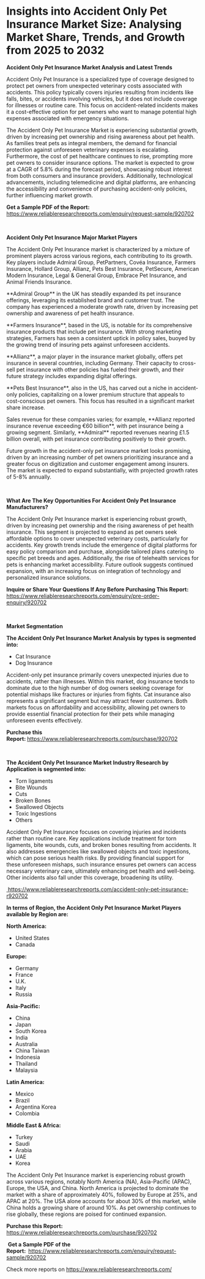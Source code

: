 <p><h1>Insights into Accident Only Pet Insurance Market Size: Analysing Market Share, Trends, and Growth from 2025 to 2032</h1></p><p><strong>Accident Only Pet Insurance Market Analysis and Latest Trends</strong></p>
<p><p>Accident Only Pet Insurance is a specialized type of coverage designed to protect pet owners from unexpected veterinary costs associated with accidents. This policy typically covers injuries resulting from incidents like falls, bites, or accidents involving vehicles, but it does not include coverage for illnesses or routine care. This focus on accident-related incidents makes it a cost-effective option for pet owners who want to manage potential high expenses associated with emergency situations.</p><p>The Accident Only Pet Insurance Market is experiencing substantial growth, driven by increasing pet ownership and rising awareness about pet health. As families treat pets as integral members, the demand for financial protection against unforeseen veterinary expenses is escalating. Furthermore, the cost of pet healthcare continues to rise, prompting more pet owners to consider insurance options. The market is expected to grow at a CAGR of 5.8% during the forecast period, showcasing robust interest from both consumers and insurance providers. Additionally, technological advancements, including telemedicine and digital platforms, are enhancing the accessibility and convenience of purchasing accident-only policies, further influencing market growth.</p></p>
<p><strong>Get a Sample PDF of the Report:&nbsp;</strong> <a href="https://www.reliableresearchreports.com/enquiry/request-sample/920702?utm_campaign=3057&utm_medium=2&utm_source=Github&utm_content=ia&utm_term=06032025&utm_id=accident-only-pet-insurance">https://www.reliableresearchreports.com/enquiry/request-sample/920702</a></p>
<p>&nbsp;</p>
<p><strong>Accident Only Pet Insurance Major Market Players</strong></p>
<p><p>The Accident Only Pet Insurance market is characterized by a mixture of prominent players across various regions, each contributing to its growth. Key players include Admiral Group, PetPartners, Covéa Insurance, Farmers Insurance, Hollard Group, Allianz, Pets Best Insurance, PetSecure, American Modern Insurance, Legal & General Group, Embrace Pet Insurance, and Animal Friends Insurance.</p><p>**Admiral Group** in the UK has steadily expanded its pet insurance offerings, leveraging its established brand and customer trust. The company has experienced a moderate growth rate, driven by increasing pet ownership and awareness of pet health insurance.</p><p>**Farmers Insurance**, based in the US, is notable for its comprehensive insurance products that include pet insurance. With strong marketing strategies, Farmers has seen a consistent uptick in policy sales, buoyed by the growing trend of insuring pets against unforeseen accidents.</p><p>**Allianz**, a major player in the insurance market globally, offers pet insurance in several countries, including Germany. Their capacity to cross-sell pet insurance with other policies has fueled their growth, and their future strategy includes expanding digital offerings.</p><p>**Pets Best Insurance**, also in the US, has carved out a niche in accident-only policies, capitalizing on a lower premium structure that appeals to cost-conscious pet owners. This focus has resulted in a significant market share increase.</p><p>Sales revenue for these companies varies; for example, **Allianz reported insurance revenue exceeding €60 billion**, with pet insurance being a growing segment. Similarly, **Admiral** reported revenues nearing £1.5 billion overall, with pet insurance contributing positively to their growth.</p><p>Future growth in the accident-only pet insurance market looks promising, driven by an increasing number of pet owners prioritizing insurance and a greater focus on digitization and customer engagement among insurers. The market is expected to expand substantially, with projected growth rates of 5-8% annually.</p></p>
<p>&nbsp;</p>
<p><strong>What Are The Key Opportunities For Accident Only Pet Insurance Manufacturers?</strong></p>
<p><p>The Accident Only Pet Insurance market is experiencing robust growth, driven by increasing pet ownership and the rising awareness of pet health insurance. This segment is projected to expand as pet owners seek affordable options to cover unexpected veterinary costs, particularly for accidents. Key growth trends include the emergence of digital platforms for easy policy comparison and purchase, alongside tailored plans catering to specific pet breeds and ages. Additionally, the rise of telehealth services for pets is enhancing market accessibility. Future outlook suggests continued expansion, with an increasing focus on integration of technology and personalized insurance solutions.</p></p>
<p><strong>Inquire or Share Your Questions If Any Before Purchasing This Report:</strong> <a href="https://www.reliableresearchreports.com/enquiry/pre-order-enquiry/920702?utm_campaign=3057&utm_medium=2&utm_source=Github&utm_content=ia&utm_term=06032025&utm_id=accident-only-pet-insurance">https://www.reliableresearchreports.com/enquiry/pre-order-enquiry/920702</a></p>
<p>&nbsp;</p>
<p><strong>Market Segmentation</strong></p>
<p><strong>The Accident Only Pet Insurance Market Analysis by types is segmented into:</strong></p>
<p><ul><li>Cat Insurance</li><li>Dog Insurance</li></ul></p>
<p><p>Accident-only pet insurance primarily covers unexpected injuries due to accidents, rather than illnesses. Within this market, dog insurance tends to dominate due to the high number of dog owners seeking coverage for potential mishaps like fractures or injuries from fights. Cat insurance also represents a significant segment but may attract fewer customers. Both markets focus on affordability and accessibility, allowing pet owners to provide essential financial protection for their pets while managing unforeseen events effectively.</p></p>
<p><strong>Purchase this Report:&nbsp;</strong><a href="https://www.reliableresearchreports.com/purchase/920702?utm_campaign=3057&utm_medium=2&utm_source=Github&utm_content=ia&utm_term=06032025&utm_id=accident-only-pet-insurance">https://www.reliableresearchreports.com/purchase/920702</a></p>
<p>&nbsp;</p>
<p><strong>The Accident Only Pet Insurance Market Industry Research by Application is segmented into:</strong></p>
<p><ul><li>Torn ligaments</li><li>Bite Wounds</li><li>Cuts</li><li>Broken Bones</li><li>Swallowed Objects</li><li>Toxic Ingestions</li><li>Others</li></ul></p>
<p><p>Accident Only Pet Insurance focuses on covering injuries and incidents rather than routine care. Key applications include treatment for torn ligaments, bite wounds, cuts, and broken bones resulting from accidents. It also addresses emergencies like swallowed objects and toxic ingestions, which can pose serious health risks. By providing financial support for these unforeseen mishaps, such insurance ensures pet owners can access necessary veterinary care, ultimately enhancing pet health and well-being. Other incidents also fall under this coverage, broadening its utility.</p></p>
<p><a href="https://www.reliableresearchreports.com/accident-only-pet-insurance-r920702?utm_campaign=3057&utm_medium=2&utm_source=Github&utm_content=ia&utm_term=06032025&utm_id=accident-only-pet-insurance">&nbsp;https://www.reliableresearchreports.com/accident-only-pet-insurance-r920702</a></p>
<p><strong>In terms of Region, the Accident Only Pet Insurance Market Players available by Region are:</strong></p>
<p>
    <p> <strong> North America: </strong>
        <ul>
            <li>United States</li>
            <li>Canada</li>
        </ul>
        </p> 
    <p> <strong> Europe: </strong>
        <ul>
            <li>Germany</li>
            <li>France</li>
            <li>U.K.</li>
            <li>Italy</li>
            <li>Russia</li>
        </ul>
        </p> 
    <p> <strong> Asia-Pacific: </strong>
        <ul>
            <li>China</li>
            <li>Japan</li>
            <li>South Korea</li>
            <li>India</li>
            <li>Australia</li>
            <li>China Taiwan</li>
            <li>Indonesia</li>
            <li>Thailand</li>
            <li>Malaysia</li>
        </ul>
        </p> 
    <p> <strong> Latin America: </strong>
        <ul>
            <li>Mexico</li>
            <li>Brazil</li>
            <li>Argentina Korea</li>
            <li>Colombia</li>
        </ul>
        </p> 
    <p> <strong> Middle East & Africa: </strong>
        <ul>
            <li>Turkey</li>
            <li>Saudi</li>
            <li>Arabia</li>
            <li>UAE</li>
            <li>Korea</li>
        </ul>
    </p>
    </p>
<p><p>The Accident Only Pet Insurance market is experiencing robust growth across various regions, notably North America (NA), Asia-Pacific (APAC), Europe, the USA, and China. North America is projected to dominate the market with a share of approximately 40%, followed by Europe at 25%, and APAC at 20%. The USA alone accounts for about 30% of this market, while China holds a growing share of around 10%. As pet ownership continues to rise globally, these regions are poised for continued expansion.</p></p>
<p><strong>Purchase this Report: </strong><a href="https://www.reliableresearchreports.com/purchase/920702?utm_campaign=3057&utm_medium=2&utm_source=Github&utm_content=ia&utm_term=06032025&utm_id=accident-only-pet-insurance">https://www.reliableresearchreports.com/purchase/920702</a></p>
<p>&nbsp;<strong>Get a Sample PDF of the Report:&nbsp;&nbsp;</strong><a href="https://www.reliableresearchreports.com/enquiry/request-sample/920702?utm_campaign=3057&utm_medium=2&utm_source=Github&utm_content=ia&utm_term=06032025&utm_id=accident-only-pet-insurance">https://www.reliableresearchreports.com/enquiry/request-sample/920702</a></p>
<p><strong></strong></p>
<p>Check more reports on <a href="https://www.reliableresearchreports.com/?utm_campaign=3057&utm_medium=2&utm_source=Github&utm_content=ia&utm_term=06032025&utm_id=accident-only-pet-insurance">https://www.reliableresearchreports.com/</a></p>